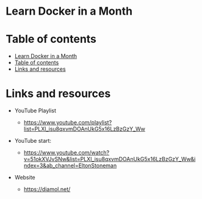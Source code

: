 
# Learn Docker in a Month

# Table of contents

<!-- TOC -->

- [Learn Docker in a Month](#learn-docker-in-a-month)
- [Table of contents](#table-of-contents)
- [Links and resources](#links-and-resources)

<!-- /TOC -->

# Links and resources

- YouTube Playlist
    - https://www.youtube.com/playlist?list=PLXl_isu8qxvmDOAnUkG5x16LzBzGzY_Ww

- YouTube start:
    - https://www.youtube.com/watch?v=51okXVJvSNw&list=PLXl_isu8qxvmDOAnUkG5x16LzBzGzY_Ww&index=3&ab_channel=EltonStoneman

- Website
    - https://diamol.net/